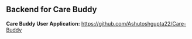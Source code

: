 ## Backend for Care Buddy

**Care Buddy User Application:** https://github.com/Ashutoshgupta22/Care-Buddy
